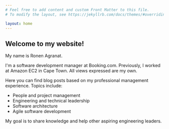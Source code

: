 ```yaml
---
# Feel free to add content and custom Front Matter to this file.
# To modify the layout, see https://jekyllrb.com/docs/themes/#overriding-theme-defaults

layout: home
---
```


## Welcome to my website!

My name is Ronen Agranat.

I'm a software development manager at Booking.com. Previously, I worked at Amazon EC2 in Cape Town. All views expressed are my own.

Here you can find blog posts based on my professional management experience.
Topics include:

* People and project management
* Engineering and technical leadership
* Software architecture
* Agile software development

My goal is to share knowledge and help other aspiring engineering leaders.